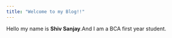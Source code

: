 ```yaml
---
title: "Welcome to my Blog!!"
---
```


Hello my name is **Shiv Sanjay**.And I am a BCA first year student.
